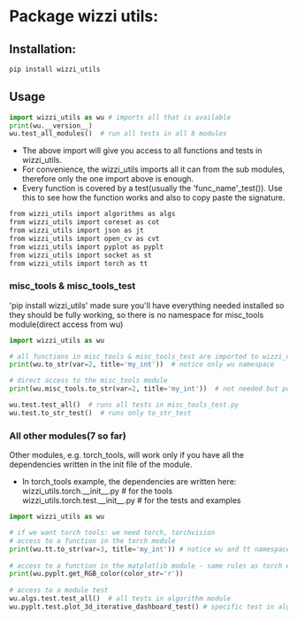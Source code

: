 # Package wizzi utils:  
## Installation: 
```bash
pip install wizzi_utils 
```
## Usage
```python
import wizzi_utils as wu # imports all that is available
print(wu.__version__) 
wu.test_all_modules()  # run all tests in all 8 modules
```
* The above import will give you access to all functions and tests in wizzi_utils.<br/>
* For convenience, the wizzi_utils imports all it can from the sub modules, therefore
only the one import above is enough.
* Every function is covered by a test(usually the 'func_name'_test()). Use this to see how the 
function works and also to copy paste the signature.
```markdown
from wizzi_utils import algorithms as algs
from wizzi_utils import coreset as cot
from wizzi_utils import json as jt
from wizzi_utils import open_cv as cvt
from wizzi_utils import pyplot as pyplt
from wizzi_utils import socket as st
from wizzi_utils import torch as tt
```

###  misc_tools & misc_tools_test
'pip install wizzi_utils' made sure you'll have everything needed installed so they should be fully working,
so there is no namespace for misc_tools module(direct access from wu)<br/>
```python
import wizzi_utils as wu

# all functions in misc_tools & misc_tools_test are imported to wizzi_utils
print(wu.to_str(var=2, title='my_int'))  # notice only wu namespace

# direct access to the misc_tools module  
print(wu.misc_tools.to_str(var=2, title='my_int'))  # not needed but possible

wu.test.test_all()  # runs all tests in misc_tools_test.py
wu.test.to_str_test()  # runs only to_str_test
```

### All other modules(7 so far)
Other modules, e.g. torch_tools, will work only if you have all the dependencies written in the init file of the module.  
* In torch_tools example, the dependencies are written here:  
wizzi_utils.torch.\_\_init__.py # for the tools  
wizzi_utils.torch.test.\_\_init__.py # for the tests and examples  

```python
import wizzi_utils as wu

# if we want torch tools: we need torch, torchvision  
# access to a function in the torch module  
print(wu.tt.to_str(var=3, title='my_int')) # notice wu and tt namespaces. tt for torch tools
  
# access to a function in the matplotlib module - same rules as torch example above  
print(wu.pyplt.get_RGB_color(color_str='r'))
  
# access to a module test  
wu.algs.test.test_all()  # all tests in algorithm module
wu.pyplt.test.plot_3d_iterative_dashboard_test() # specific test in algorithm module
```  
      
      
    